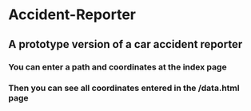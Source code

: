 # Accident-Reporter
## A prototype version of a car accident reporter 
### You can enter a path and coordinates at the index page 
### Then you can see all coordinates entered in the /data.html page
